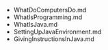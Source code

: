 - WhatDoComputersDo.md
- WhatIsProgramming.md
- WhatIsJava.md
- SettingUpJavaEnvironment.md
- GivingInstructionsInJava.md

